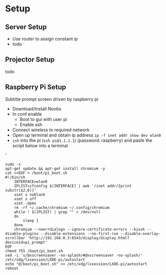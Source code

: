 Setup
=====

Server Setup
------------

* Use router to assign constant ip
* todo

Projector Setup
---------------

todo

Raspberry Pi Setup
------------------

Subtitle prompt screen driven by raspberry pi

* Download/Install Noobs
* In conf enable 
  * Boot to gui with user pi
  * Enable ssh
* Connect wireless to required network
* Open up terminal and obtain ip address `ip -f inet addr show dev wlan0`
* `ssh` into the pi (`ssh pi@1.1.1.1`) (password: raspberry) and paste the script below into a terminal

'

	sudo -s
	apt-get update && apt-get install chromium -y
	cat <<EOF > /boot/pi_boot.sh
	#!/bin/sh
	    INTERFACE=wlan0
	    IPLIST=ifconfig $(INTERFACE) | awk '/inet addr/{print substr($2,6)}'
	    xset s noblank
	    xset s off
	    xset -dpms
	    rm -rf ~/.cache/chromium ~/.config/chromium
	    while ! $(IPLIST) | grep "" > /dev/null
	    do
  	        sleep 1
	    done
	    chromium --noerrdialogs --ignore-certificate-errors --kiosk --disable-plugins --disable-extensions --no-first-run --disable-overlay-scrollbar 'http://192.168.0.3:6543/display/display.html?deviceid=pi_prompt'
    EOF
	chmod 755 /boot/pi_boot.sh
	sed -i 's/@xscreensaver -no-splash/#@xscreensaver -no-splash/' /etc/xdg/lxsession/LXDE-pi/autostart
	echo "@/boot/pi_boot.sh" >> /etc/xdg/lxsession/LXDE-pi/autostart
	reboot

